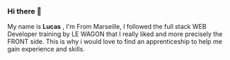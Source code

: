 ### Hi there 👋
My name is  __Lucas__ , I'm From Marseille, I followed the full stack WEB Developer training by LE WAGON that I really liked and more precisely the FRONT side. This is why i would love to find an apprenticeship to help me gain experience and skills.

<!--
**LucasTchitdjian/LucasTchitdjian** is a ✨ _special_ ✨ repository because its `README.md` (this file) appears on your GitHub profile.

Here are some ideas to get you started:

- 🔭 I’m currently working on ...
- 🌱 I’m currently learning ...
- 👯 I’m looking to collaborate on ...
- 🤔 I’m looking for help with ...
- 💬 Ask me about ...
- 📫 How to reach me: ...
- 😄 Pronouns: ...
- ⚡ Fun fact: ...
-->
